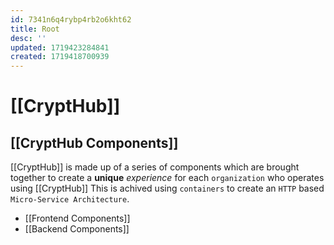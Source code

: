```yaml
---
id: 7341n6q4rybp4rb2o6kht62
title: Root
desc: ''
updated: 1719423284841
created: 1719418700939
---
```

# [[CryptHub]]



## [[CryptHub Components]]
[[CryptHub]] is made up of a series of components which are brought together to create a **unique** *experience* for each `organization` who operates using [[CryptHub]]
This is achived using `containers` to create an `HTTP` based `Micro-Service Architecture`.
- [[Frontend Components]]
- [[Backend Components]] 



